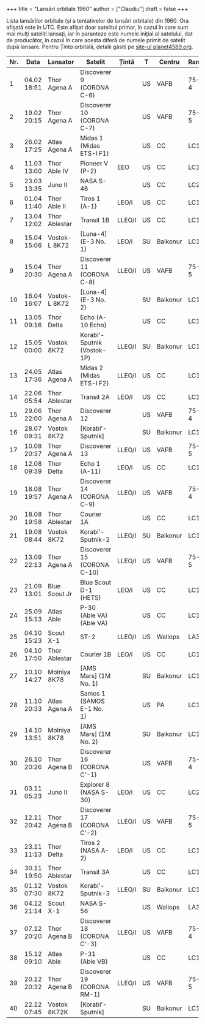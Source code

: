 +++
title = "Lansări orbitale 1960"
author = ["Claudiu"]
draft = false
+++

Lista lansărilor orbitale (și a tentativelor de lansări orbitale) din 1960. Ora afișată este în UTC. Este afișat doar satelitul primar, în cazul în care sunt mai mulți sateliți lansați, iar în paranteze este numele inițial al satelului, dat de producător, în cazul în care acesta diferă de numele primit de satelit după lansare. Pentru _Ținta_ orbitală, detalii găsiți pe [site-ul planet4589.org](https://planet4589.org/space/log/orbcat.html).

| Nr. | Data        | Lansator      | Satelit                     | Țintă  | T  | Centru   | Rampă  | R. |
|-----|-------------|---------------|-----------------------------|--------|----|----------|--------|----|
| 1   | 04.02 18:51 | Thor Agena A  | Discoverer 9 (CORONA C-6)   |        | US | VAFB     | 75-3-4 | F  |
| 2   | 19.02 20:15 | Thor Agena A  | Discoverer 10 (CORONA C-7)  |        | US | VAFB     | 75-3-5 | F  |
| 3   | 26.02 17:25 | Atlas Agena A | Midas 1 (Midas ETS-I F1)    |        | US | CC       | LC14   | F  |
| 4   | 11.03 13:00 | Thor Able IV  | Pioneer V (P-2)             | EEO    | US | CC       | LC17A  | S  |
| 5   | 23.03 13:35 | Juno II       | NASA S-46                   |        | US | CC       | LC26B  | F  |
| 6   | 01.04 11:40 | Thor Able II  | Tiros 1 (A-1)               | LEO/I  | US | CC       | LC17A  | S  |
| 7   | 13.04 12:02 | Thor Ablestar | Transit 1B                  | LLEO/I | US | CC       | LC17B  | S  |
| 8   | 15.04 15:06 | Vostok-L 8K72 | [Luna-4] (E-3 No. 1)        | LEO/I  | SU | Baikonur | LC1    | F  |
| 9   | 15.04 20:30 | Thor Agena A  | Discoverer 11 (CORONA C-8)  | LLEO/I | US | VAFB     | 75-3-5 | S  |
| 10  | 16.04 16:07 | Vostok-L 8K72 | [Luna-4] (E-3 No. 2)        |        | SU | Baikonur | LC1    | F  |
| 11  | 13.05 09:16 | Thor Delta    | Echo (A-10 Echo)            |        | US | CC       | LC17A  | F  |
| 12  | 15.05 00:00 | Vostok 8K72   | Korabl'-Sputnik (Vostok-1P) | LLEO/I | SU | Baikonur | LC1    | S  |
| 13  | 24.05 17:36 | Atlas Agena A | Midas 2 (Midas ETS-I F2)    | LLEO/I | US | CC       | LC14   | S  |
| 14  | 22.06 05:54 | Thor Ablestar | Transit 2A                  | LEO/I  | US | CC       | LC17B  | S  |
| 15  | 29.06 22:00 | Thor Agena A  | Discoverer 12               |        | US | VAFB     | 75-3-4 | F  |
| 16  | 28.07 09:31 | Vostok 8K72   | [Korabl'-Sputnik]           |        | SU | Baikonur | LC1    | F  |
| 17  | 10.08 20:37 | Thor Agena A  | Discoverer 13               | LLEO/I | US | VAFB     | 75-3-5 | S  |
| 18  | 12.08 09:39 | Thor Delta    | Echo 1 (A-11)               | LEO/I  | US | CC       | LC17A  | S  |
| 19  | 18.08 19:57 | Thor Agena A  | Discoverer 14 (CORONA C-9)  | LLEO/I | US | VAFB     | 75-3-4 | S  |
| 20  | 18.08 19:58 | Thor Ablestar | Courier 1A                  |        | US | CC       | LC17B  | F  |
| 21  | 19.08 08:44 | Vostok 8K72   | Korabl'-Sputnik-2           | LLEO/I | SU | Baikonur | LC1    | S  |
| 22  | 13.09 22:13 | Thor Agena A  | Discoverer 15 (CORONA C-10) | LLEO/I | US | VAFB     | 75-3-5 | S  |
| 23  | 21.09 13:01 | Blue Scout Jr | Blue Scout D-1 (HETS)       | LEO/I  | US | CC       | LC18A  | S  |
| 24  | 25.09 15:13 | Atlas Able    | P-30 (Able VA) (Able VA)    |        | US | CC       | LC12   | F  |
| 25  | 04.10 15:23 | Scout X-1     | ST-2                        | LLEO/I | US | Wallops  | LA3    | S  |
| 26  | 04.10 17:50 | Thor Ablestar | Courier 1B                  | LEO/I  | US | CC       | LC17B  | S  |
| 27  | 10.10 14:27 | Molniya 8K78  | [AMS Mars] (1M No. 1)       |        | SU | Baikonur | LC1    | F  |
| 28  | 11.10 20:33 | Atlas Agena A | Samos 1 (SAMOS E-1 No. 1)   |        | US | PA       | LC1-1  | F  |
| 29  | 14.10 13:51 | Molniya 8K78  | [AMS Mars] (1M No. 2)       |        | SU | Baikonur | LC1    | F  |
| 30  | 26.10 20:26 | Thor Agena B  | Discoverer 16 (CORONA C'-1) |        | US | VAFB     | 75-3-4 | F  |
| 31  | 03.11 05:23 | Juno II       | Explorer 8 (NASA S-30)      | LEO/I  | US | CC       | LC26B  | S  |
| 32  | 12.11 20:42 | Thor Agena B  | Discoverer 17 (CORONA C'-2) | LLEO/I | US | VAFB     | 75-3-5 | S  |
| 33  | 23.11 11:13 | Thor Delta    | Tiros 2 (NASA A-2)          | LEO/I  | US | CC       | LC17A  | S  |
| 34  | 30.11 19:50 | Thor Ablestar | Transit 3A                  |        | US | CC       | LC17B  | F  |
| 35  | 01.12 07:30 | Vostok 8K72   | Korabl'-Sputnik-3           | LLEO/I | SU | Baikonur | LC1    | S  |
| 36  | 04.12 21:14 | Scout X-1     | NASA S-56                   |        | US | Wallops  | LA3    | F  |
| 37  | 07.12 20:20 | Thor Agena B  | Discoverer 18 (CORONA C'-3) | LLEO/I | US | VAFB     | 75-3-4 | S  |
| 38  | 15.12 09:10 | Atlas Able    | P-31 (Able VB)              |        | US | CC       | LC12   | F  |
| 39  | 20.12 20:32 | Thor Agena B  | Discoverer 19 (CORONA RM-1) | LLEO/I | US | VAFB     | 75-3-5 | S  |
| 40  | 22.12 07:45 | Vostok 8K72K  | [Korabl'-Sputnik]           |        | SU | Baikonur | LC1    | F  |